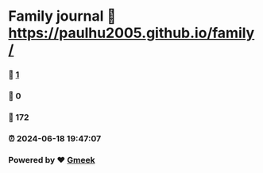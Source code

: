 # Family journal :link: https://paulhu2005.github.io/family/ 
### :page_facing_up: [1](https://paulhu2005.github.io/family//tag.html) 
### :speech_balloon: 0 
### :hibiscus: 172 
### :alarm_clock: 2024-06-18 19:47:07 
### Powered by :heart: [Gmeek](https://github.com/Meekdai/Gmeek)
